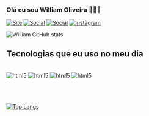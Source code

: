 
### Olá eu sou William Oliveira 👨🏿‍🎓

[![Site](https://img.shields.io/website-up-down-green-red/http/monip.org.svg)](https://williamoliveira89.vercel.app/)
[![Social](https://img.shields.io/badge/Twitter-1DA1F2?style=for-the-badge&logo=twitter&logoColor=white)](https://twitter.com/williamoliveir7)
[![Social](https://img.shields.io/badge/LinkedIn-0077B5?style=for-the-badge&logo=linkedin&logoColor=white)](https://www.linkedin.com/in/william-silva-oliveira/)
[![Instagram](https://img.shields.io/badge/Instagram-E4405F?style=for-the-badge&logo=instagram&logoColor=white)](https://www.instagram.com/willia4m/)

![William GitHub stats](https://github-readme-stats.vercel.app/api?username=WillOli&show_icons=true&theme=dracula)

## Tecnologias que eu uso no meu dia

<div style="display: inline_block"><br/>
    <img align="center" alt="html5" src="https://img.shields.io/badge/HTML5-E34F26?style=for-the-badge&logo=html5&logoColor=white" />
    <img align="center" alt="html5" src="https://img.shields.io/badge/CSS3-1572B6?style=for-the-badge&logo=css3&logoColor=white" />
    <img align="center" alt="html5" src="https://img.shields.io/badge/JavaScript-F7DF1E?style=for-the-badge&logo=javascript&logoColor=black" />
    <img align="center" alt="html5" src="https://img.shields.io/badge/TypeScript-007ACC?style=for-the-badge&logo=typescript&logoColor=white">
</div><br/><br/><br/>

[![Top Langs](https://github-readme-stats.vercel.app/api/top-langs/?username=anuraghazra&langs_count=8)](https://github.com/anuraghazra/github-readme-stats)
















